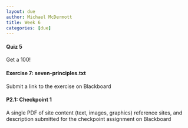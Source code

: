 ```yaml
---
layout: due
author: Michael McDermott
title: Week 6
categories: [due]
---
```

#### Quiz 5
Get a 100!

#### Exercise 7: seven-principles.txt
Submit a link to the exercise on Blackboard

#### P2.1: Checkpoint 1
A single PDF of site content (text, images, graphics) reference sites, and description submitted for the checkpoint assignment on Blackboard